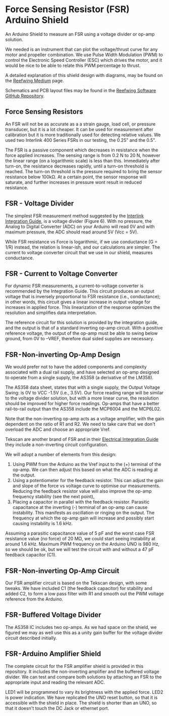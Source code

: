 # Force Sensing Resistor (FSR) Arduino Shield

An Arduino Shield to measure an FSR using a voltage divider or op-amp solution.

We needed is an instrument that can plot the voltage/thrust curve for any motor and propeller combination. We use Pulse Width Modulation (PWM) to control the Electronic Speed Controller (ESC) which drives the motor, and it would be nice to be able to relate this PWM percentage to thrust.

A detailed explanation of this shield design with diagrams, may be found on the [Reefwing Medium](https://medium.com/@reefwing) page.

Schematics and PCB layout files may be found in the [Reefwing Software GitHub Repository](https://github.com/Reefwing-Software/Force-Sensing-Resistor-Arduino-Shield).

## Force Sensing Resistors

An FSR will not be as accurate as a a strain gauge, load cell, or pressure transducer, but it is a lot cheaper. It can be used for measurement after calibration but it is more traditionally used for detecting relative values. We used two Interlink 400 Series FSRs in our testing, the 0.25" and the 0.5". 

The FSR is a passive component which decreases in resistance when the force applied increases. The sensing range is from 0.2 N to 20 N, however the linear range (on a logarithmic scale) is less than this. Immediately after turn-on, the resistance decreases rapidly, until a turn-on threshold is reached. The turn-on threshold is the pressure required to bring the sensor resistance below 100kΩ. At a certain point, the sensor response will saturate, and further increases in pressure wont result in reduced resistance.

## FSR - Voltage Divider

The simplest FSR measurement method suggested by the [Interlink Integration Guide](https://www.pololu.com/file/0J749/FSR400-Series-Integration-Guide-13.pdf), is a voltage divider (Figure 6). With no pressure, the Analog to Digital Converter (ADC) on your Arduino will read 0V and with maximum pressure, the ADC should read around 5V (Vcc = 5V).

While FSR resistance vs Force is logarithmic, if we use conductance (G = 1/R) instead, the relation is linear-ish, and our calculations are simpler. The current to voltage converter circuit that we use in our shield, measures conductance.

## FSR - Current to Voltage Converter

For dynamic FSR measurements, a current-to-voltage converter is recommended by the Integration Guide. This circuit produces an output voltage that is inversely proportional to FSR resistance (i.e., conductance); in other words, this circuit gives a linear increase in output voltage for increases in applied force. This linearization of the response optimizes the resolution and simplifies data interpretation.

The reference circuit for this solution is provided by the integration guide, and the output is that of a standard inverting op-amp circuit. With a positive reference voltage, the output of the op-amp must be able to swing below ground, from 0V to –VREF, therefore dual sided supplies are necessary.

## FSR - Non-inverting Op-Amp Design

We would prefer not to have the added components and complexity associated with a dual rail supply, and have selected an op-amp designed to operate from a single supply, the AS358 (a derivative of the LM358).

The AS358 data sheet, states that with a single supply, the Output Voltage Swing: is 0V to VCC -1.5V (i.e., 3.5V). Our force reading range will be similar to the voltage divider solution, but with a more linear curve, the resolution should be improved for higher force readings. Op-amps that have a better rail-to-rail output than the AS358 include the MCP6004 and the MCP6L02.

Note that the non-inverting op-amp acts as a voltage amplifier, with the gain dependent on the ratio of R1 and R2. We need to take care that we don't overload the ADC and choose an appropriate Vref.

Tekscan are another brand of FSR and in their [Electrical Integration Guide](https://www.tekscan.com/sites/default/files/FLX-Best-Practice-Electrical-Integration-RevB.pdf) they include a non-inverting circuit configuration.

We will adopt a number of elements from this design:

1. Using PWM from the Arduino as the Vref input to the (+) terminal of the op-amp. We can then adjust this based on what the ADC is reading at the output.
2. Using a potentiometer for the feedback resistor. This can adjust the gain and slope of the force vs voltage curve to optimise our measurements. Reducing the feedback resistor value will also improve the op-amp frequency stability (see the next point),
3. Placing a capacitor in parallel with the feedback resistor. Parasitic capacitance at the inverting (-) terminal of an op-amp can cause instability. This manifests as oscillation or ringing on the output. The frequency at which the op-amp gain will increase and possibly start causing instability is 1.6 kHz.

Assuming a parasitic capacitance value of 5 pF and the worst case FSR resistance value (no force) of 20 MΩ, we could start seeing instability at around 1.6 kHz. Maximum PWM frequency on the Arduino UNO is 980 Hz, so we should be ok, but we will test the circuit with and without a 47 pF feedback capacitor (C1).

## FSR - Non-inverting Op-Amp Circuit

Our FSR amplifier circuit is based on the Tekscan design, with some tweaks. We have included C1 (the feedback capacitor) for stability and added C2, to form a low pass filter with R1 and smooth out the PWM voltage reference from the Arduino.

## FSR - Buffered Voltage Divider

The AS358 IC includes two op-amps. As we had space on the shield, we figured we may as well use this as a unity gain buffer for the voltage divider circuit described initially.

## FSR - Arduino Amplifier Shield

The complete circuit for the FSR amplifier shield is provided in this repository. It includes the non-inverting amplifier and the buffered voltage divider. We can test and compare both solutions by attaching an FSR to the appropriate input and reading the relevant ADC.

LED1 will be programmed to vary its brightness with the applied force. LED2 is power indication. We have replicated the UNO reset button, so that it is accessible with the shield in place. The shield is shorter than an UNO, so that it doesn't touch the DC Jack or ethernet port.
